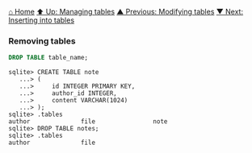 [⌂ Home](../../README.md)
[⬆ Up: Managing tables](managing_tables.md)
[▲ Previous: Modifying tables](modifying_tables.md)
[▼ Next: Inserting into tables](inserting_into_tables.md)

### Removing tables

```sql
DROP TABLE table_name;
```

```
sqlite> CREATE TABLE note
   ...> (
   ...>     id INTEGER PRIMARY KEY,
   ...>     author_id INTEGER,
   ...>     content VARCHAR(1024)
   ...> );
sqlite> .tables
author              file                note
sqlite> DROP TABLE notes;
sqlite> .tables
author              file

```
